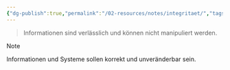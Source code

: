```yaml
---
{"dg-publish":true,"permalink":"/02-resources/notes/integritaet/","tags":["it-sicherheit"],"noteIcon":"","updated":"2025-09-05T10:12:30.000+02:00"}
---
```


> Informationen sind verlässlich und können nicht manipuliert werden.

> [!note] 
> Informationen und Systeme sollen korrekt und unveränderbar sein.

